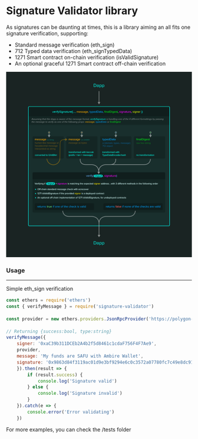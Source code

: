 # Signature Validator library

As signatures can be daunting at times, this is a library aiming an all fits one signature verification, supporting: 

- Standard message verification (eth_sign)
- 712 Typed data verification (eth_signTypedData)
- 1271 Smart contract on-chain verification (isValidSignature)
- An optional graceful 1271 Smart contract off-chain verification

![signature-validator flow](./ambire_signature_education.png)

### Usage

---

Simple eth_sign verification
```js
const ethers = require('ethers')
const { verifyMessage } = require('signature-validator')

const provider = new ethers.providers.JsonRpcProvider('https://polygon-rpc.com')

// Returning {success:bool, type:string}
verifyMessage({
    signer: '0xaC39b311DCEb2A4b2f5d8461c1cdaF756F4F7Ae9',
    provider,
    message: 'My funds are SAFU with Ambire Wallet',
    signature: '0x9863d84f3119ac01d9e3bf9294e6c0c3572a07780fc7c49e8dc913806f4b1dbd4cc075462dc84422a9b981b2556f9c9197d76da7ba3603e53e9300869c574d821c',
    }).then(result => {
        if (result.success) {
            console.log('Signature valid')
        } else {
            console.log('Signature invalid')
        }
    }).catch(e => {
        console.error('Error validating')
    })

```

For more examples, you can check the /tests folder
